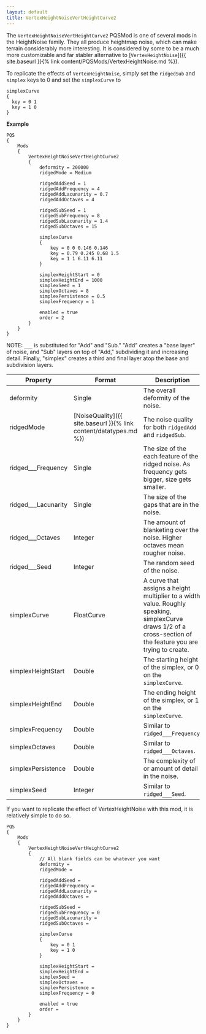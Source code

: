 ```yaml
---
layout: default
title: VertexHeightNoiseVertHeightCurve2
---
```


The `VertexHeightNoiseVertHeightCurve2` PQSMod is one of several mods in the HeightNoise family. They all produce heightmap noise, which can make terrain considerably more interesting.
It is considered by some to be a much more customizable and far stabler alternative to [`VertexHeightNoise`]({{ site.baseurl }}{% link content/PQSMods/VertexHeightNoise.md %}).

To replicate the effects of `VertexHeightNoise`, simply set the `ridgedSub` and `simplex` keys to 0 and set the `simplexCurve` to 
```
simplexCurve
{
  key = 0 1
  key = 1 0
}
```

**Example**
```
PQS
{
    Mods
    {
        VertexHeightNoiseVertHeightCurve2
        {
            deformity = 200000
            ridgedMode = Medium

            ridgedAddSeed = 1
            ridgedAddFrequency = 4
            ridgedAddLacunarity = 0.7
            ridgedAddOctaves = 4

            ridgedSubSeed = 1
            ridgedSubFrequency = 8
            ridgedSubLacunarity = 1.4
            ridgedSubOctaves = 15

            simplexCurve
            {
                key = 0 0 0.146 0.146
                key = 0.79 0.245 0.68 1.5
                key = 1 1 6.11 6.11
            }

            simplexHeightStart = 0
            simplexHeightEnd = 1000
            simplexSeed = 1
            simplexOctaves = 8
            simplexPersistence = 0.5
            simplexFrequency = 1

            enabled = true
            order = 2
        }
    }
}
```

NOTE: `___` is substituted for "Add" and "Sub." "Add" creates a "base layer" of noise, and "Sub" layers on top of "Add," subdividing it and increasing detail. Finally, "simplex" creates a third and final layer atop the base and subdivision layers.

|Property|Format|Description|
|--------|------|-----------|
|deformity|Single|The overall deformity of the noise.|
|ridgedMode|[NoiseQuality]({{ site.baseurl }}{% link content/datatypes.md %})|The noise quality for both `ridgedAdd` and `ridgedSub`.|
|ridged___Frequency|Single|The size of the each feature of the ridged noise. As frequency gets bigger, size gets smaller.|
|ridged___Lacunarity|Single|The size of the gaps that are in the noise.|
|ridged___Octaves|Integer|The amount of blanketing over the noise. Higher octaves mean rougher noise.|
|ridged___Seed|Integer|The random seed of the noise.|
|simplexCurve|FloatCurve|A curve that assigns a height multiplier to a width value. Roughly speaking, simplexCurve draws 1/2 of a cross-section of the feature you are trying to create.|
|simplexHeightStart|Double|The starting height of the simplex, or 0 on the `simplexCurve`.|
|simplexHeightEnd|Double|The ending height of the simplex, or 1 on the `simplexCurve`.|
|simplexFrequency|Double|Similar to `ridged___Frequency`.|
|simplexOctaves|Double|Similar to `ridged___Octaves`.|
|simplexPersistence|Double|The complexity of or amount of detail in the noise.|
|simplexSeed|Integer|Similar to `ridged___Seed`.|

If you want to replicate the effect of VertexHeightNoise with this mod, it is relatively simple to do so.

```
PQS
{
    Mods
    {
        VertexHeightNoiseVertHeightCurve2
        {
            // All blank fields can be whatever you want 
            deformity = 
            ridgedMode = 

            ridgedAddSeed = 
            ridgedAddFrequency = 
            ridgedAddLacunarity = 
            ridgedAddOctaves = 

            ridgedSubSeed = 
            ridgedSubFrequency = 0
            ridgedSubLacunarity = 
            ridgedSubOctaves = 

            simplexCurve
            {
                key = 0 1
                key = 1 0
            }

            simplexHeightStart = 
            simplexHeightEnd = 
            simplexSeed = 
            simplexOctaves = 
            simplexPersistence = 
            simplexFrequency = 0

            enabled = true
            order = 
        }
    }
}
```
